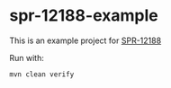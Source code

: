 spr-12188-example
=================

This is an example project for [SPR-12188](https://jira.spring.io/browse/SPR-12188)

Run with:

    mvn clean verify
